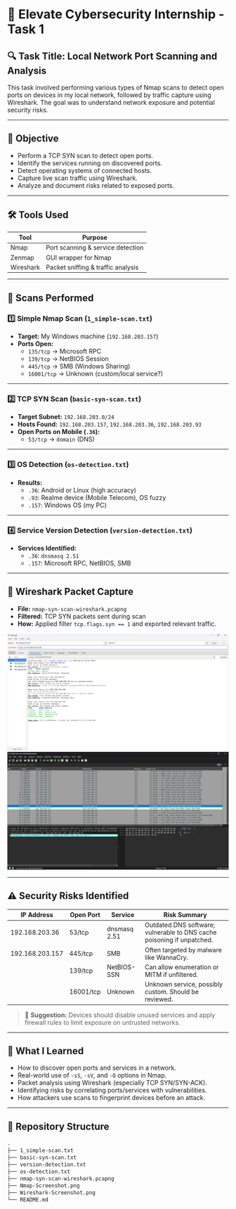 # 🚨 Elevate Cybersecurity Internship - Task 1

## 🔍 Task Title: Local Network Port Scanning and Analysis

This task involved performing various types of Nmap scans to detect open ports on devices in my local network, followed by traffic capture using Wireshark. The goal was to understand network exposure and potential security risks.

---

## 🎯 Objective

- Perform a TCP SYN scan to detect open ports.
- Identify the services running on discovered ports.
- Detect operating systems of connected hosts.
- Capture live scan traffic using Wireshark.
- Analyze and document risks related to exposed ports.

---

## 🛠 Tools Used

| Tool      | Purpose                             |
|-----------|-------------------------------------|
| Nmap      | Port scanning & service detection   |
| Zenmap    | GUI wrapper for Nmap                |
| Wireshark | Packet sniffing & traffic analysis  |

---

## 🧪 Scans Performed

### 1️⃣ Simple Nmap Scan (`1_simple-scan.txt`)
- **Target:** My Windows machine (`192.168.203.157`)
- **Ports Open:**
  - `135/tcp` → Microsoft RPC
  - `139/tcp` → NetBIOS Session
  - `445/tcp` → SMB (Windows Sharing)
  - `16001/tcp` → Unknown (custom/local service?)

---

### 2️⃣ TCP SYN Scan (`basic-syn-scan.txt`)
- **Target Subnet:** `192.168.203.0/24`
- **Hosts Found:** `192.168.203.157`, `192.168.203.36`, `192.168.203.93`
- **Open Ports on Mobile (`.36`):**
  - `53/tcp` → `domain` (DNS)

---

### 3️⃣ OS Detection (`os-detection.txt`)
- **Results:**
  - `.36`: Android or Linux (high accuracy)
  - `.93`: Realme device (Mobile Telecom), OS fuzzy
  - `.157`: Windows OS (my PC)

---

### 4️⃣ Service Version Detection (`version-detection.txt`)
- **Services Identified:**
  - `.36`: `dnsmasq 2.51`
  - `.157`: Microsoft RPC, NetBIOS, SMB

---

## 📡 Wireshark Packet Capture

- **File:** `nmap-syn-scan-wireshark.pcapng`
- **Filtered:** TCP SYN packets sent during scan
- **How:** Applied filter `tcp.flags.syn == 1` and exported relevant traffic.

![Nmap Screenshot](./Nmap-Screenshot.png)
![Wireshark Screenshot](./Wireshark-Screenshot.png)

---

## ⚠️ Security Risks Identified

| IP Address       | Open Port | Service         | Risk Summary                                      |
|------------------|-----------|------------------|--------------------------------------------------|
| 192.168.203.36   | 53/tcp    | dnsmasq 2.51     | Outdated DNS software; vulnerable to DNS cache poisoning if unpatched. |
| 192.168.203.157  | 445/tcp   | SMB              | Often targeted by malware like WannaCry.         |
|                  | 139/tcp   | NetBIOS-SSN      | Can allow enumeration or MITM if unfiltered.     |
|                  | 16001/tcp | Unknown          | Unknown service, possibly custom. Should be reviewed. |

> 🔐 **Suggestion:** Devices should disable unused services and apply firewall rules to limit exposure on untrusted networks.

---

## 📘 What I Learned

- How to discover open ports and services in a network.
- Real-world use of `-sS`, `-sV`, and `-O` options in Nmap.
- Packet analysis using Wireshark (especially TCP SYN/SYN-ACK).
- Identifying risks by correlating ports/services with vulnerabilities.
- How attackers use scans to fingerprint devices before an attack.

---

## 📁 Repository Structure

```plaintext
.
├── 1_simple-scan.txt
├── basic-syn-scan.txt
├── version-detection.txt
├── os-detection.txt
├── nmap-syn-scan-wireshark.pcapng
├── Nmap-Screenshot.png
├── Wireshark-Screenshot.png
└── README.md

